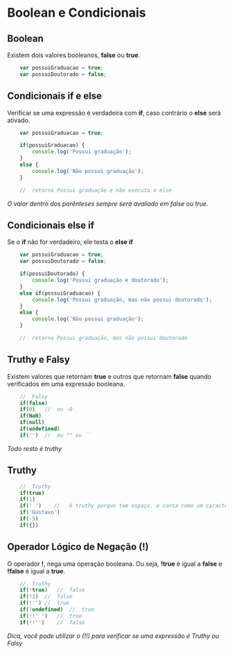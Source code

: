 # Boolean e Condicionais

## Boolean

Existem dois valores booleanos, **false** ou **true**.

```js
    var possuiGraduacao = true;
    var possuiDoutorado = false;
```

## Condicionais if e else

Verificar se uma expressão é verdadeira com **if**, caso contrário o
**else** será ativado.

```js
    var possuiGraduacao = true;

    if(possuiGraduacao) {
        console.log('Possui graduação');
    }
    else {
        console.log('Não possui graduação');
    }

    //  retorna Possui graduação e não executa o else
```

*O valor dentro dos parênteses*
*sempre será avaliado em*
*false ou true.*

## Condicionais else if

Se o **if** não for verdadeiro, ele testa o **else if**

```js
    var possuiGraduacao = true;
    var possuiDoutorado = false;

    if(possuiDoutorado) {
        console.log('Possui graduação e doutorado');
    }
    else if(possuiGraduacao) {
        console.log('Possui graduação, mas não possui doutorado');
    }
    else {
        console.log('Não possui graduação');
    }

    //  retorna Possui graduação, mas não possui doutorado
```

## Truthy e Falsy

Existem valores que retornam **true** e outros que retornam
**false** quando verificados em uma expressão booleana.

```js
    //  Falsy
    if(false)
    if(0)   //  ou -0
    if(NaN)
    if(null)
    if(undefined)
    if('')  //  ou "" ou ``
```

*Todo resto é truthy*

## Truthy

```js
    //  Truthy
    if(true)
    if(1)
    if(' ')    //   é truthy porque tem espaço, e conta como um caracter.
    if('Gustavo')
    if(-5)
    if({})
```

## Operador Lógico de Negação (!)

O operador **!**, nega uma operação booleana. Ou seja,
**!true** é igual a **false** e **!false** é igual a **true**.

```js
    //  Truthy
    if(!true)   //  false
    if(!1)  //  false
    if(!'') //  true
    if(!undefined)  //  true
    if(!!' ')   //  true
    if(!!'')    //  false
```

*Dica, você pode utilizar o (!!)*
*para verificar se uma expressão é*
*Truthy ou Falsy*